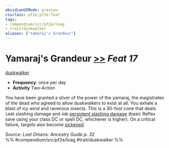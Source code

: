 ```yaml
---
obsidianUIMode: preview
cssclass: pf2e,pf2e-feat
tags:
- compendium/src/pf2e/loag
- trait/duskwalker
aliases: ["Yamaraj's Grandeur"]
---
```

# Yamaraj's Grandeur  [>>](../../Rules/core-rulebook/chapter-9-playing-the-game.md#Actions "Two-Action") *Feat 17*  
[duskwalker](../../Rules/traits/duskwalker-apg.md)  

- **Frequency**: once per day
- **Activity** Two-Action

You have been granted a sliver of the power of the yamaraj, the magistrates of the dead who agreed to allow duskwalkers to exist at all. You exhale a blast of icy wind and ravenous insects. This is a 30-foot cone that deals `14d6` slashing damage and `4d6` [persistent slashing damage](../../Rules/conditions.md#Persistent%20Damage) (basic Reflex save using your class DC or spell DC, whichever is higher). On a critical failure, targets also become [sickened](../../Rules/conditions.md#Sickened).

*Source: Lost Omens: Ancestry Guide p. 32*  
%% #compendium/src/pf2e/loag #trait/duskwalker %%